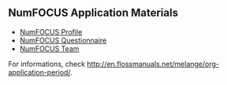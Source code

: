 ## NumFOCUS Application Materials

- [NumFOCUS Profile][OA]
- [NumFOCUS Questionnaire][OQ]
- [NumFOCUS Team][OT]

For informations, check
http://en.flossmanuals.net/melange/org-application-period/.


[OA]: organization-profile.md
[OQ]: organization-questionnaire.md
[OT]: organization-team.md
